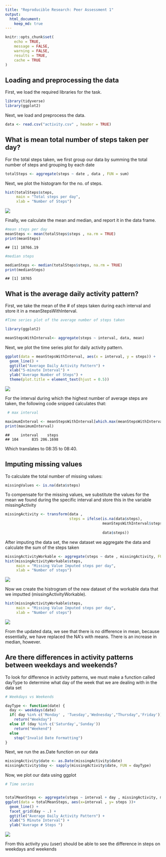 ```yaml
---
title: "Reproducible Research: Peer Assessment 1"
output: 
  html_document: 
    keep_md: true
---
```



``` r
knitr::opts_chunk$set(
    echo = TRUE,
    message = FALSE,
    warning = FALSE,
    results = TRUE,
    cache = TRUE
)
```

## Loading and preprocessing the data

First, we load the required libraries for the task.


``` r
library(tidyverse)
library(ggplot2)
```

Next, we load and preprocess the data.


``` r
data <- read.csv("activity.csv" , header = TRUE)
```

## What is mean total number of steps taken per day?

For the total steps taken, we first group our data by summing the total number of steps and grouping by each date


``` r
totalSteps <- aggregate(steps ~ date , data , FUN = sum)
```

Next, we plot the histogram for the no. of steps.


``` r
hist(totalSteps$steps,
     main = "Total steps per day", 
     xlab = "Number of Steps")
```

![](PA1_template_files/figure-html/histogramNumStepsPerDay-1.png)<!-- -->

Finally, we calculate the mean and median, and report it in the data frame.


``` r
#mean steps per day 
meanSteps <- mean(totalSteps$steps , na.rm = TRUE)
print(meanSteps)
```

```
## [1] 10766.19
```

``` r
#median steps 

medianSteps <- median(totalSteps$steps, na.rm = TRUE)
print(medianSteps)
```

```
## [1] 10765
```

## What is the average daily activity pattern?

First, we take the mean of the # of steps taken during each interval and store it in a meanStepsWithInterval.


``` r
#Time series plot of the average number of steps taken

library(ggplot2)

meanStepsWithInterval<- aggregate(steps ~ interval, data, mean)
```

Next, we plot the time series plot for daily activity pattern.


``` r
ggplot(data = meanStepsWithInterval, aes(x = interval, y = steps)) +
  geom_line() +
  ggtitle("Average Daily Activity Pattern") +
  xlab("5-minute Interval") +
  ylab("Average Number of Steps") +
  theme(plot.title = element_text(hjust = 0.5))
```

![](PA1_template_files/figure-html/timeSeriesPlot-1.png)<!-- -->

For the interval during which the highest number of average steps are taken, the following code snipped calculates that:


``` r
 # max interval

maximumInterval <- meanStepsWithInterval[which.max(meanStepsWithInterval$steps),]
print(maximumInterval)
```

```
##     interval    steps
## 104      835 206.1698
```
Which translates to 08:35 to 08:40.


## Imputing missing values

To calculate the total number of missing values:


``` r
missingValues <- is.na(data$steps)
```
To compensate for the missing values, we substitute the values for the mean we found during the specific interval and store this in the variable missingActivity


``` r
missingActivity <- transform(data , 
                             steps = ifelse(is.na(data$steps),
                                            meanStepsWithInterval$steps[match(data$interval,
                                                                              meanStepsWithInterval$interval)],
                                            data$steps))
```

After imputing the data set, the new dataset we aggregate the data and calculate the sum of the steps taken


``` r
missingActivityWorkable <- aggregate(steps ~ date , missingActivity, FUN = sum)
hist(missingActivityWorkable$steps,
     main = "Missing Value Imputed steps per day",
     xlab = "Number of steps")
```

![](PA1_template_files/figure-html/InvalidWorkable-1.png)<!-- -->

Now we create the histrogram of the new dataset of the workable data that we imputted (missingActivityWorkable).


``` r
hist(missingActivityWorkable$steps,
     main = "Missing Value Imputed steps per day",
     xlab = "Number of steps")
```

![](PA1_template_files/figure-html/stepsPerDay2-1.png)<!-- -->

From the updated data, we see that there is no difference in mean, because essentially, we have replaced the NA's with means. There is an increase in median, however.


## Are there differences in activity patterns between weekdays and weekends?

To look for difference in activity patterns, we must make a function called dayType to determine what day of the week that we are dealing with in the data set 


``` r
# Weekdays vs Weekends 

dayType <- function(date) {
  day <- weekdays(date)
  if( day %in% c('Monday' , 'Tuesday','Wednesday',"Thursday",'Friday'))
    return("Weekday")
  else if (day %in% c('Saturday','Sunday'))
    return("Weekend")
  else
    stop("Invalid Date Formatting")
}
```

Next, we run the as.Date function on our data  


``` r
missingActivity$date <- as.Date(missingActivity$date)
missingActivity$day <- sapply(missingActivity$date, FUN = dayType)
```

Now, we plot our data using ggplot


``` r
# Time series 


totalMeanSteps <- aggregate(steps ~ interval + day , missingActivity, mean)
ggplot(data = totalMeanSteps, aes(x=interval , y= steps ))+
  geom_line() + 
  facet_grid(day ~ .) + 
  ggtitle("Average Daily Activity Pattern") + 
  xlab("5 Minute Interval") + 
  ylab("Average # Steps ") 
```

![](PA1_template_files/figure-html/PlottingComparison-1.png)<!-- -->

From this activity you (user) should be able to see the difference in steps on weekdays and weekends 
